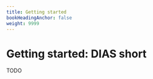 ```yaml
---
title: Getting started
bookHeadingAnchor: false
weight: 9999
---
```


# Getting started: DIAS short

TODO

